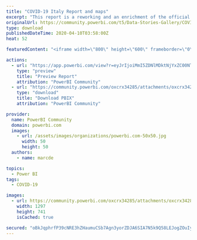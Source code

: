 ```yaml
---
title: "COVID-19 Italy Report and maps"
excerpt: "This report is a reworking and an enrichment of the official italian dashbord at this URL"
originalUrl: https://community.powerbi.com/t5/Data-Stories-Gallery/COVID-19-Italy-Report-and-maps/m-p/1019440
type: download
publishedDateTime: 2020-04-10T03:58:00Z
heat: 52

featuredContent: "<iframe width=\"800\" height=\"600\" frameborder=\"0\" src=\"https://app.powerbi.com/view?r=eyJrIjoiMmI5ZDNlMDktNjYxZC00NTc0LTkxYzEtZWUxYTk3Yzc4OWNmIiwidCI6ImUyMDNkOTRiLTc0ODUtNGMyZi1hMmIwLWQxYTRjOWMzZjZlNiIsImMiOjh9\"></iframe>"

actions:
  - url: "https://app.powerbi.com/view?r=eyJrIjoiMmI5ZDNlMDktNjYxZC00NTc0LTkxYzEtZWUxYTk3Yzc4OWNmIiwidCI6ImUyMDNkOTRiLTc0ODUtNGMyZi1hMmIwLWQxYTRjOWMzZjZlNiIsImMiOjh9"
    type: "preview"
    title: "Preview Report"
    attribution: "PowerBI Community"
  - url: "https://community.powerbi.com/oxcrx34285/attachments/oxcrx34285/DataStoriesGallery/3733/3/Per%20la%20Community%209.pbix"
    type: "download"
    title: "Download PBIX"
    attribution: "PowerBI Community"

provider:
  name: PowerBI Community
  domain: powerbi.com
  images:
    - url: /assets/images/organizations/powerbi.com-50x50.jpg
      width: 50
      height: 50
  authors:
    - name: marcde

topics:
  - Power BI
tags:
  - COVID-19

images:
  - url: https://community.powerbi.com/oxcrx34285/attachments/oxcrx34285/DataStoriesGallery/3733/1/thumbnail.JPG
    width: 1297
    height: 741
    isCached: true

secured: "oBkJqphrfP39cNRE3hZHaumuCSb7Agn3yorZDJA6SIA7N5k9Q58LEJogZOuIy5z/U4n3z798m2UMpo/oLExjFgIWm82G4YunBMBfXBC0p1t6dhWCgJrxUEQdcsptCx4rYceWybOGnlsEmB7UqeHmLwT6keSbhqBXdriybIdjZRialO0Svjckj3HvJdRuj59vQbS6WBH5Mq6Fh8tXrzjEUunIVArGVoy20TRJnP/5NunDaHYiQpxABc54GTBXJU7VG6TiGwq+SuZuAcwbxVnhZCIYq4oh3JoYMDIiKqIaMVHbS5VonRYNA/CK8Jw70ezwDKwjAqVZWegSPhCdcCI4jlAVTJ/DQ9zgMZX+XgDEp/iLHskZJMClhYIGE1p9G+Q6;2UcSUqD6TtqGeGkp4/D2Kw=="
---
```


